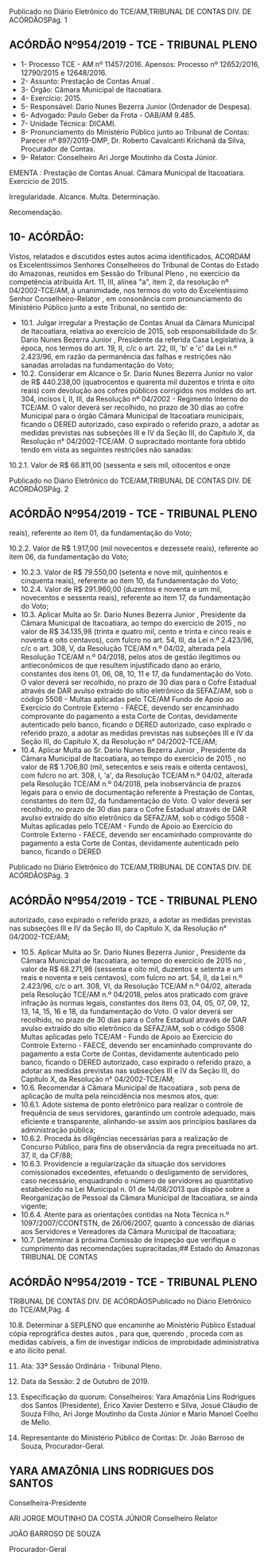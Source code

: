 Publicado  no  Diário  Eletrônico do TCE/AM,TRIBUNAL DE CONTAS DIV. DE ACÓRDÃOSPág. 1

## ACÓRDÃO Nº954/2019 - TCE - TRIBUNAL PLENO

- 1- Processo TCE - AM nº 11457/2016. Apensos: Processo nº  12652/2016, 12790/2015 e 12648/2016.
- 2- Assunto: Prestação de Contas Anual .
- 3- Órgão: Câmara Municipal de Itacoatiara.
- 4- Exercício: 2015.
- 5- Responsável: Dario Nunes Bezerra Junior (Ordenador de Despesa).
- 6- Advogado: Paulo Geber da Frota - OAB/AM 9.485.
- 7- Unidade Técnica: DICAMI.
- 8- Pronunciamento  do  Ministério  Público  junto  ao  Tribunal  de  Contas: Parecer  nº 897/2019-DMP, Dr. Roberto Cavalcanti Krichanã da Silva, Procurador de Contas.
- 9- Relator: Conselheiro Ari Jorge Moutinho da Costa Júnior.

EMENTA : Prestação  de  Contas  Anual. Câmara Municipal de Itacoatiara. Exercício de 2015.

Irregularidade. Alcance. Multa. Determinação.

Recomendação.

## 10-  ACÓRDÃO:

Vistos, relatados e discutidos estes autos acima identificados, ACORDAM os Excelentíssimos Senhores Conselheiros do Tribunal de Contas do Estado do Amazonas, reunidos em Sessão do Tribunal Pleno , no exercício da competência atribuída Art. 11, III, alínea "a", item 2, da resolução nº 04/2002-TCE/AM, à unanimidade, nos termos do voto do Excelentíssimo Senhor Conselheiro-Relator , em consonância com pronunciamento do Ministério Público junto a este Tribunal, no sentido de:

- 10.1. Julgar irregular a Prestação de Contas Anual da Câmara Municipal de Itacoatiara, relativa ao exercício de 2015, sob responsabilidade do Sr. Dario Nunes Bezerra Junior , Presidente da referida Casa Legislativa, à época, nos termos do art. 19, II, c/c o art. 22, III, 'b' e 'c' da Lei n.º 2.423/96,  em  razão  da  permanência  das  falhas  e  restrições  não sanadas arroladas na fundamentação do Voto;
- 10.2. Considerar em Alcance o Sr. Dario Nunes Bezerra Junior no valor de R$ 440.238,00 (quatrocentos e quarenta mil duzentos e trinta e oito reais) com devolução aos cofres públicos corrigidos nos moldes do art. 304, incisos I, II, III, da Resolução nº 04/2002 - Regimento Interno do TCE/AM. O valor deverá ser recolhido, no prazo de 30 dias ao cofre Municipal para  o órgão  Câmara  Municipal  de  Itacoatiara municipais,  ficando  o  DERED  autorizado,  caso  expirado  o  referido prazo, a adotar as medidas previstas nas subseções III e IV da Seção III,  do  Capítulo  X,  da  Resolução  n°  04/2002-TCE/AM.  O  supracitado montante  fora  obtido  tendo  em  vista  as  seguintes  restrições  não sanadas:

10.2.1. Valor de R$ 66.811,00 (sessenta e seis mil, oitocentos e onze

Publicado  no  Diário  Eletrônico do TCE/AM,TRIBUNAL DE CONTAS DIV. DE ACÓRDÃOSPág. 2

## ACÓRDÃO Nº954/2019 - TCE - TRIBUNAL PLENO

reais), referente ao item 01, da fundamentação do Voto;

10.2.2. Valor  de R$  1.917,00 (mil novecentos  e  dezessete  reais), referente ao item 06, da fundamentação do Voto;

- 10.2.3. Valor  de R$  79.550,00 (setenta  e  nove  mil,  quinhentos  e cinquenta  reais),  referente  ao  item  10,  da  fundamentação  do Voto;
- 10.2.4. Valor de R$  291.960,00 (duzentos e noventa e um  mil, novecentos e sessenta reais), referente ao item 17, da fundamentação do Voto;
- 10.3. Aplicar  Multa ao Sr.  Dario  Nunes  Bezerra  Junior ,  Presidente  da Câmara Municipal de Itacoatiara, ao tempo do exercício de 2015 , no valor de R$ 34.135,98 (trinta e quatro mil, cento e trinta e cinco reais e noventa e oito centavos), com fulcro no art. 54, III, da Lei n.º 2.423/96, c/c  o  art.  308,  V,  da  Resolução  TCE/AM  n.º  04/02,  alterada  pela Resolução  TCE/AM  n.º  04/2018,  pelos  atos  de  gestão  ilegítimos  ou antieconômicos de que resultem injustificado dano ao erário, constantes  dos  itens  01,  06,  08,  10,  11  e  17,  da  fundamentação  do Voto. O valor deverá ser recolhido, no prazo de 30 dias para o Cofre Estadual  através  de  DAR  avulso  extraído  do  sítio  eletrônico da SEFAZ/AM,  sob  o  código  5508  -  Multas  aplicadas  pelo  TCE/AM  Fundo de Apoio ao Exercício do Controle Externo - FAECE, devendo ser encaminhado comprovante do pagamento a esta Corte de Contas, devidamente  autenticado  pelo  banco,  ficando  o  DERED  autorizado, caso  expirado  o  referido  prazo,  a  adotar  as  medidas  previstas  nas subseções  III  e  IV  da  Seção  III,  do  Capítulo  X,  da  Resolução  n° 04/2002-TCE/AM;
- 10.4. Aplicar  Multa ao Sr.  Dario  Nunes  Bezerra  Junior ,  Presidente  da Câmara Municipal de Itacoatiara, ao tempo do exercício de 2015 , no valor de R$ 1.706,80 (mil, setecentos e seis reais e oitenta centavos), com  fulcro  no  art.  308,  I,  'a',  da  Resolução  TCE/AM  n.º 04/02, alterada pela Resolução TCE/AM n.º 04/2018, pela inobservância de prazos legais para o envio de documentação referente à Prestação de Contas, constantes do item 02, da fundamentação do Voto. O valor deverá ser recolhido, no prazo de 30 dias  para  o  Cofre  Estadual  através  de  DAR  avulso  extraído  do  sítio eletrônico  da  SEFAZ/AM,  sob  o  código  5508  -  Multas  aplicadas  pelo TCE/AM - Fundo de Apoio ao Exercício do Controle Externo - FAECE, devendo ser encaminhado comprovante do pagamento a esta Corte de Contas, devidamente  autenticado pelo banco, ficando o DERED

Publicado  no  Diário  Eletrônico do TCE/AM,TRIBUNAL DE CONTAS DIV. DE ACÓRDÃOSPág. 3

## ACÓRDÃO Nº954/2019 - TCE - TRIBUNAL PLENO

autorizado,  caso  expirado  o  referido  prazo,  a  adotar  as  medidas previstas  nas  subseções  III  e  IV  da  Seção  III,  do  Capítulo  X,  da Resolução n° 04/2002-TCE/AM;

- 10.5. Aplicar  Multa ao Sr.  Dario  Nunes  Bezerra  Junior ,  Presidente  da Câmara Municipal de Itacoatiara,  ao tempo  do exercício  de  2015   no , valor  de R$ 68.271,96 (sessenta e oito mil, duzentos e setenta e um reais  e  noventa  e  seis  centavos),  com  fulcro  no  art.  54,  II,  da  Lei  n.º 2.423/96, c/c o art. 308, VI, da Resolução TCE/AM n.º 04/02, alterada pela Resolução TCE/AM n.º 04/2018, pelos atos praticado com grave infração às normas legais, constantes dos itens 03, 04, 05, 07, 09, 12, 13,  14,  15,  16  e  18,  da  fundamentação  do  Voto.  O  valor  deverá  ser recolhido, no prazo de 30 dias para o Cofre Estadual através de DAR avulso extraído do sítio eletrônico da SEFAZ/AM, sob o código 5508 Multas  aplicadas  pelo  TCE/AM  -  Fundo  de  Apoio  ao  Exercício  do Controle Externo - FAECE, devendo ser encaminhado comprovante do pagamento  a  esta  Corte  de  Contas,  devidamente  autenticado  pelo banco, ficando o DERED autorizado, caso expirado o referido prazo, a adotar  as  medidas  previstas  nas  subseções  III  e  IV  da  Seção  III,  do Capítulo X, da Resolução n° 04/2002-TCE/AM;
- 10.6. Recomendar à Câmara  Municipal  de  Itacoatiara , sob  pena  de aplicação de multa pela reincidência nos mesmos atos, que:
- 10.6.1. Adote sistema de ponto eletrônico para realizar o controle de frequência de seus servidores, garantindo um controle adequado,  mais  eficiente  e  transparente,  alinhando-se  assim aos princípios basilares da administração pública;
- 10.6.2. Proceda às diligências necessárias para a realização de Concurso Público, para fins de observância da regra preceituada no art. 37, II, da CF/88;
- 10.6.3. Providencie a regularização da situação dos servidores comissionados excedentes, efetuando o desligamento de servidores, caso necessário, enquadrando o número de servidores  ao  quantitativo  estabelecido  na  Lei  Municipal  n.  01 de 14/08/2013 que dispõe sobre a Reorganização de Pessoal da Câmara Municipal de Itacoatiara, se ainda vigente;
- 10.6.4. Atente para  as  orientações  contidas  na  Nota  Técnica  n.º 1097/2007/CCONTSTN, de 26/06/2007, quanto à concessão de diárias  aos  Servidores  e  Vereadores  da  Câmara  Municipal  de Itacoatiara;
- 10.7. Determinar à próxima Comissão de Inspeção que verifique o cumprimento das recomendações supracitadas;## Estado do Amazonas TRIBUNAL DE CONTAS

## ACÓRDÃO Nº954/2019 - TCE - TRIBUNAL PLENO

TRIBUNAL DE CONTAS DIV. DE ACÓRDÃOSPublicado  no  Diário  Eletrônico do TCE/AM,Pág. 4

10.8. Determinar à SEPLENO que encaminhe ao Ministério Público Estadual cópia reprográfica destes autos , para que, querendo , proceda com as medidas cabíveis, a fim de investigar indícios de improbidade administrativa e ato ilícito penal.

11.  Ata: 33ª Sessão Ordinária - Tribunal Pleno.

12.  Data da Sessão: 2 de Outubro de 2019.

13.  Especificação  do  quorum: Conselheiros: Yara  Amazônia  Lins  Rodrigues  dos Santos (Presidente), Érico Xavier Desterro e Silva, Josué Cláudio de Souza Filho, Ari Jorge Moutinho da Costa Júnior e Mario Manoel Coelho de Mello.

14.  Representante  do  Ministério  Público  de  Contas: Dr. João  Barroso  de  Souza, Procurador-Geral.

## YARA AMAZÔNIA LINS RODRIGUES DOS SANTOS

Conselheira-Presidente

ARI JORGE MOUTINHO DA COSTA JÚNIOR Conselheiro Relator

JOÃO BARROSO DE SOUZA

Procurador-Geral